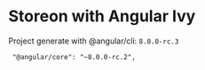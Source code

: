 # Storeon with Angular Ivy

Project generate with @angular/cli: `8.0.0-rc.3`

```
 "@angular/core": "~8.0.0-rc.2",
```
